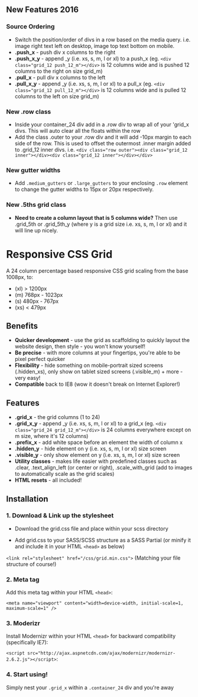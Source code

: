 ## New Features 2016
### Source Ordering
- Switch the position/order of divs in a row based on the media query. i.e. image right text left on desktop, image top text bottom on mobile.
- **.push_x** - push div x columns to the right
- **.push_x_y** - append _y (i.e. xs, s, m, l or xl) to a push_x (eg. `<div class="grid_12 push_12_m"></div>` is 12 columns wide and is pushed 12 columns to the right on size grid_m)
- **.pull_x** - pull div x columns to the left
- **.pull_x_y** - append _y (i.e. xs, s, m, l or xl) to a pull_x (eg. `<div class="grid_12 pull_12_m"></div>` is 12 columns wide and is pulled 12 columns to the left on size grid_m)

### New .row class
- Inside your container_24 div add in a .row div to wrap all of your 'grid_x divs. This will auto clear all the floats within the row
- Add the class .outer to your .row div and it will add -10px margin to each side of the row. This is used to offset the outermost .inner margin added to .grid_12 inner divs. i.e. `<div class="row outer"><div class="grid_12 inner"></div><div class="grid_12 inner"></div></div>`

### New gutter widths
- Add `.medium_gutters` or `.large_gutters` to your enclosing `.row` element to change the gutter widths to 15px or 20px respectively.

### New .5ths grid class
- **Need to create a column layout that is 5 columns wide?** Then use .grid_5th or .grid_5th_y (where y is a grid size i.e. xs, s, m, l or xl) and it will line up nicely.

# Responsive CSS Grid

A 24 column percentage based responsive CSS grid scaling from the base 1008px, to:
- (xl) > 1200px
- (m) 768px - 1023px
- (s) 480px - 767px
- (xs) < 479px

## Benefits
- **Quicker development** - use the grid as scaffolding to quickly layout the website design, then style - you won't know yourself!
- **Be precise** - with more columns at your fingertips, you're able to be pixel perfect quicker
- **Flexibility** - hide something on mobile-portrait sized screens (.hidden_xs), only show on tablet sized screens (.visible_m) + more - very easy!
- **Compatible** back to IE8 (wow it doesn't break on Internet Explorer!)

## Features
- **.grid_x** - the grid columns (1 to 24)
- **.grid_x_y** - append _y (i.e. xs, s, m, l or xl) to a grid_x (eg. `<div class="grid_24 grid_12_m"></div>` is 24 columns everywhere except on m size, where it's 12 columns)
- **.prefix_x** - add white space before an element the width of column x
- **.hidden_y** - hide element on y (i.e. xs, s, m, l or xl) size screen
- **.visible_y** - only show element on y (i.e. xs, s, m, l or xl) size screen
- **Utility classes** - makes life easier with predefined classes such as .clear, .text_align_left (or center or right), .scale_with_grid (add to images to automatically scale as the grid scales)
- **HTML resets** - all included!

## Installation

### 1. Download & Link up the stylesheet

- Download the grid.css file and place within your scss directory

- Add grid.css to your SASS/SCSS structure as a SASS Partial (or minify it and include it in your HTML `<head>` as below) 

`<link rel="stylesheet" href="/css/grid.min.css">` (Matching your file structure of course!)

### 2. Meta tag

Add this meta tag within your HTML `<head>`:

`<meta name="viewport" content="width=device-width, initial-scale=1, maximum-scale=1" />`

### 3. Moderizr

Install Modernizr within your HTML `<head>` for backward compatibility (specifically IE7):

`<script src="http://ajax.aspnetcdn.com/ajax/modernizr/modernizr-2.6.2.js"></script>`:

### 4. Start using!

Simply nest your `.grid_x` within a `.container_24` div and you're away
